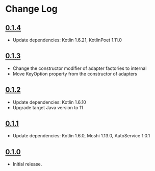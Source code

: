 Change Log
==========

## [0.1.4](https://github.com/onenowy/moshi-polymorphic-adapter/releases/tag/v0.1.4)

* Update dependencies: Kotlin 1.6.21, KotlinPoet 1.11.0

## [0.1.3](https://github.com/onenowy/moshi-polymorphic-adapter/releases/tag/v0.1.3)

* Change the constructor modifier of adapter factories to internal
* Move KeyOption property from the constructor of adapters

## [0.1.2](https://github.com/onenowy/moshi-polymorphic-adapter/releases/tag/v0.1.2)

* Update dependencies: Kotlin 1.6.10
* Upgrade target Java version to 11

## [0.1.1](https://github.com/onenowy/moshi-polymorphic-adapter/releases/tag/v0.1.1)

* Update dependencies: Kotlin 1.6.0, Moshi 1.13.0, AutoService 1.0.1

## [0.1.0](https://github.com/onenowy/moshi-polymorphic-adapter/releases/tag/v0.1.0)

* Initial release.